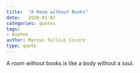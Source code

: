 ```yaml
---
title:  "A Room without Books"
date:   2020-01-02
categories: quotes
tags:
- Quotes
author: Marcus Tullius Cicero
type: quote
---
```


A room without books is like a body without a soul.
